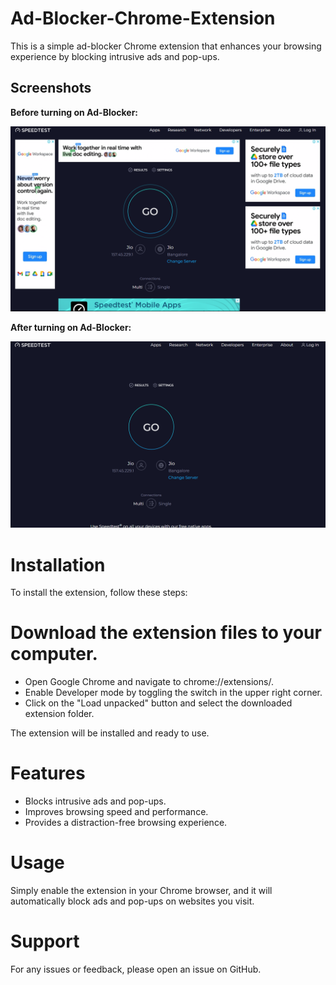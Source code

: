 # Ad-Blocker-Chrome-Extension
This is a simple ad-blocker Chrome extension that enhances your browsing experience by blocking intrusive ads and pop-ups.

## Screenshots

__Before turning on Ad-Blocker:__

![alt text](<Screenshot 2024-03-30 203743-1.png>)

__After turning on Ad-Blocker:__

![alt text](<Screenshot 2024-03-30 203825-1.png>)

# Installation
To install the extension, follow these steps:

# Download the extension files to your computer.
- Open Google Chrome and navigate to chrome://extensions/.
- Enable Developer mode by toggling the switch in the upper right corner.
- Click on the "Load unpacked" button and select the downloaded extension folder.

The extension will be installed and ready to use.

# Features

- Blocks intrusive ads and pop-ups.
- Improves browsing speed and performance.
- Provides a distraction-free browsing experience.

# Usage

Simply enable the extension in your Chrome browser, and it will automatically block ads and pop-ups on websites you visit.

# Support

For any issues or feedback, please open an issue on GitHub.